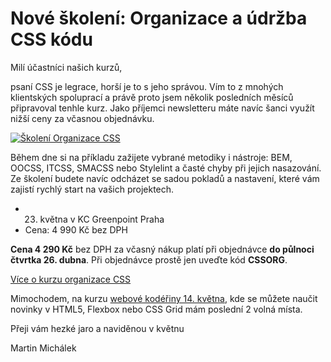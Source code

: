 # Nové školení: Organizace a údržba CSS kódu

Milí účastníci našich kurzů,

psaní CSS je legrace, horší je to s jeho správou. Vím to z mnohých klientských spoluprací a právě proto jsem několik posledních měsíců připravoval tenhle kurz. Jako příjemci newsletteru máte navíc šanci využít nižší ceny za včasnou objednávku.

[![Školení Organizace CSS](https://gallery.mailchimp.com/d6be2f1899eba6a7651157403/images/e5e8fcb3-1ef2-4638-b342-4ee91744e166.jpg)](https://www.vzhurudolu.cz/kurzy/css-kod)

Během dne si na příkladu zažijete vybrané metodiky i nástroje: BEM, OOCSS, ITCSS, SMACSS nebo Stylelint a časté chyby při jejich nasazování. Ze školení budete navíc odcházet se sadou pokladů a nastavení, které vám zajistí rychlý start na vašich projektech.

- 23. května v  KC Greenpoint Praha
- Cena: 4 990 Kč bez DPH 

**Cena 4 290 Kč** bez DPH za včasný nákup platí při objednávce **do půlnoci čtvrtka 26. dubna**. Při objednávce prostě jen uveďte kód **CSSORG**. 

<p class="text-center">
<a class="vd-button" href="https://www.vzhurudolu.cz/kurzy/css-kod">Více o kurzu organizace CSS</a> 
</p>

Mimochodem, na kurzu [webové kodéřiny 14. května](https://www.vzhurudolu.cz/kurzy/webova-koderina), kde se můžete naučit novinky v HTML5, Flexbox nebo CSS Grid mám poslední 2 volná místa.

Přeji vám hezké jaro a naviděnou v květnu

Martin Michálek   
